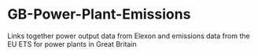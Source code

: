 # GB-Power-Plant-Emissions
 Links together power output data from Elexon and emissions data from the EU ETS for power plants in Great Britain
